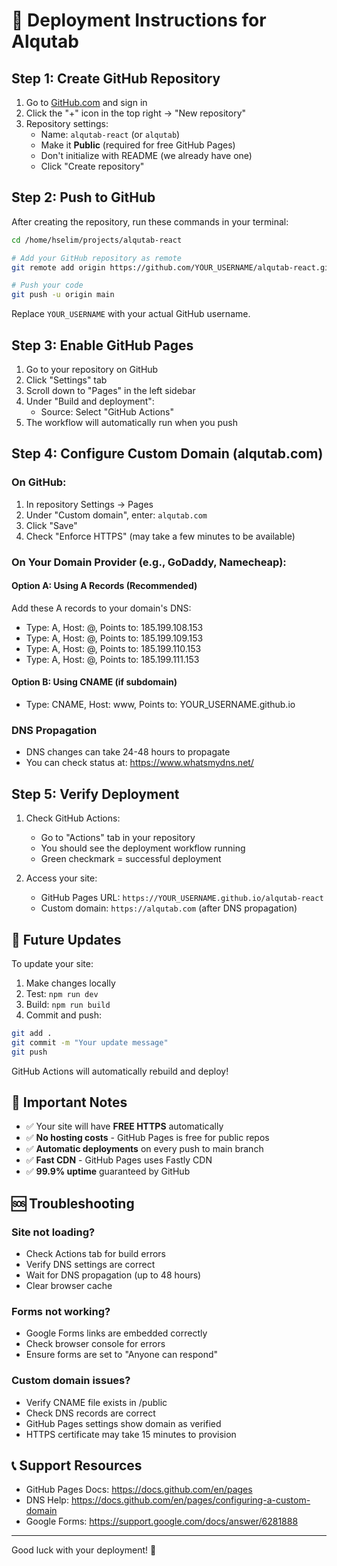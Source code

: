 # 🚀 Deployment Instructions for Alqutab

## Step 1: Create GitHub Repository

1. Go to [GitHub.com](https://github.com) and sign in
2. Click the "+" icon in the top right → "New repository"
3. Repository settings:
   - Name: `alqutab-react` (or `alqutab`)
   - Make it **Public** (required for free GitHub Pages)
   - Don't initialize with README (we already have one)
   - Click "Create repository"

## Step 2: Push to GitHub

After creating the repository, run these commands in your terminal:

```bash
cd /home/hselim/projects/alqutab-react

# Add your GitHub repository as remote
git remote add origin https://github.com/YOUR_USERNAME/alqutab-react.git

# Push your code
git push -u origin main
```

Replace `YOUR_USERNAME` with your actual GitHub username.

## Step 3: Enable GitHub Pages

1. Go to your repository on GitHub
2. Click "Settings" tab
3. Scroll down to "Pages" in the left sidebar
4. Under "Build and deployment":
   - Source: Select "GitHub Actions"
5. The workflow will automatically run when you push

## Step 4: Configure Custom Domain (alqutab.com)

### On GitHub:
1. In repository Settings → Pages
2. Under "Custom domain", enter: `alqutab.com`
3. Click "Save"
4. Check "Enforce HTTPS" (may take a few minutes to be available)

### On Your Domain Provider (e.g., GoDaddy, Namecheap):

#### Option A: Using A Records (Recommended)
Add these A records to your domain's DNS:
- Type: A, Host: @, Points to: 185.199.108.153
- Type: A, Host: @, Points to: 185.199.109.153
- Type: A, Host: @, Points to: 185.199.110.153
- Type: A, Host: @, Points to: 185.199.111.153

#### Option B: Using CNAME (if subdomain)
- Type: CNAME, Host: www, Points to: YOUR_USERNAME.github.io

### DNS Propagation
- DNS changes can take 24-48 hours to propagate
- You can check status at: https://www.whatsmydns.net/

## Step 5: Verify Deployment

1. Check GitHub Actions:
   - Go to "Actions" tab in your repository
   - You should see the deployment workflow running
   - Green checkmark = successful deployment

2. Access your site:
   - GitHub Pages URL: `https://YOUR_USERNAME.github.io/alqutab-react`
   - Custom domain: `https://alqutab.com` (after DNS propagation)

## 🔄 Future Updates

To update your site:

1. Make changes locally
2. Test: `npm run dev`
3. Build: `npm run build`
4. Commit and push:
```bash
git add .
git commit -m "Your update message"
git push
```

GitHub Actions will automatically rebuild and deploy!

## 📝 Important Notes

- ✅ Your site will have **FREE HTTPS** automatically
- ✅ **No hosting costs** - GitHub Pages is free for public repos
- ✅ **Automatic deployments** on every push to main branch
- ✅ **Fast CDN** - GitHub Pages uses Fastly CDN
- ✅ **99.9% uptime** guaranteed by GitHub

## 🆘 Troubleshooting

### Site not loading?
- Check Actions tab for build errors
- Verify DNS settings are correct
- Wait for DNS propagation (up to 48 hours)
- Clear browser cache

### Forms not working?
- Google Forms links are embedded correctly
- Check browser console for errors
- Ensure forms are set to "Anyone can respond"

### Custom domain issues?
- Verify CNAME file exists in /public
- Check DNS records are correct
- GitHub Pages settings show domain as verified
- HTTPS certificate may take 15 minutes to provision

## 📞 Support Resources

- GitHub Pages Docs: https://docs.github.com/en/pages
- DNS Help: https://docs.github.com/en/pages/configuring-a-custom-domain
- Google Forms: https://support.google.com/docs/answer/6281888

---

Good luck with your deployment! 🎉